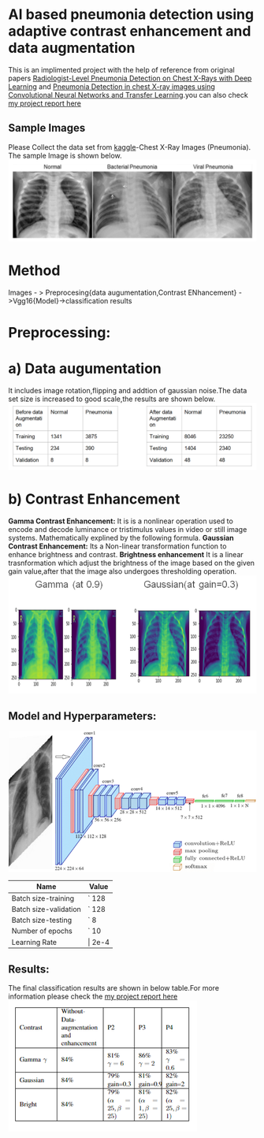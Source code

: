 # AI based pneumonia detection using adaptive contrast enhancement and data augmentation
This is an implimented project with the help of reference from original papers [Radiologist-Level Pneumonia Detection on Chest X-Rays with Deep Learning](https://arxiv.org/abs/1711.05225) and [Pneumonia Detection in chest X-ray images using Convolutional Neural Networks and Transfer Learning](https://www.researchgate.net/publication/342619947_Pneumonia_Detection_in_chest_X-ray_images_using_Convolutional_Neural_Networks_and_Transfer_Learning).you can also check [my project report here](https://github.com/SaiPavan-Tadem/Pattern-Recognition-and-Machine-Intelligence/blob/main/Report_PneumoniaDetection.pdf)
## Sample Images 
Please Collect the data set from [kaggle](https://www.kaggle.com/datasets/paultimothymooney/chest-xray-pneumonia)-Chest X-Ray Images (Pneumonia).
The sample Image is shown below.
![Alt Text](https://github.com/SaiPavan-Tadem/Pattern-Recognition-and-Machine-Intelligence/blob/main/Images/SampleImage.png)
# Method
Images - > Preprocesing{data augumentation,Contrast ENhancement} ->Vgg16{Model}->classification results

# Preprocessing:
# a) Data augumentation
It includes image rotation,flipping and addtion of gaussian noise.The data set size is increased to good scale,the results are shown below.
![Alt Text](https://github.com/SaiPavan-Tadem/Pattern-Recognition-and-Machine-Intelligence/blob/main/Images/Tabel.png)
# b) Contrast Enhancement
**Gamma Contrast Enhancement:** It is is a nonlinear operation used to encode and decode luminance or tristimulus values in video or still image systems. Mathematically explined by the following formula.
**Gaussian Contrast Enhancement:** Its a Non-linear transformation function to enhance brightness and contrast.
**Brightness enhancement** It is a linear trasnformation which adjust the brightness of the image based on the given gain value,after that the image also undergoes thresholding operation.
![Alt Text](https://github.com/SaiPavan-Tadem/Pattern-Recognition-and-Machine-Intelligence/blob/main/Images/Screenshot%20from%202022-09-11%2023-56-37.png)
## Model and Hyperparameters:

![Alt Text](https://github.com/SaiPavan-Tadem/Pattern-Recognition-and-Machine-Intelligence/blob/main/Images/vgg16.png)


| Name     | Value |
| ---      | ---       |
|Batch size-training  | `   128      |
|Batch size-validation  | ` 128       |
|Batch size-testing  | `    8   |
|Number of epochs  | `      10   |
| Learning Rate      | \|   2e-4     |
## Results:
The final classification results are shown in below table.For more information please check the [my project report here](https://github.com/SaiPavan-Tadem/Pattern-Recognition-and-Machine-Intelligence/blob/main/Report_PneumoniaDetection.pdf)
![Alt Text](https://github.com/SaiPavan-Tadem/Pattern-Recognition-and-Machine-Intelligence/blob/main/Images/result.png)





